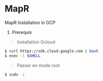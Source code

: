 # MapR
MapR Installation in GCP

1. Prerequis 

> Installation Gcloud

```sh
$ curl https://sdk.cloud.google.com | bash
$ exec -l $SHELL
```

> Passer en mode root

```sh
$ sudo -i 
```



